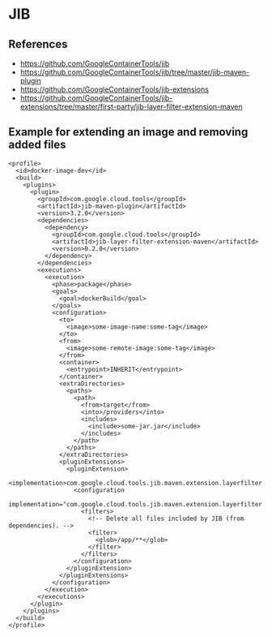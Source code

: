 # JIB
## References
- https://github.com/GoogleContainerTools/jib
- https://github.com/GoogleContainerTools/jib/tree/master/jib-maven-plugin
- https://github.com/GoogleContainerTools/jib-extensions
- https://github.com/GoogleContainerTools/jib-extensions/tree/master/first-party/jib-layer-filter-extension-maven


## Example for extending an image and removing added files
```
<profile>
  <id>docker-image-dev</id>
  <build>
    <plugins>
      <plugin>
        <groupId>com.google.cloud.tools</groupId>
        <artifactId>jib-maven-plugin</artifactId>
        <version>3.2.0</version>
        <dependencies>
          <dependency>
            <groupId>com.google.cloud.tools</groupId>
            <artifactId>jib-layer-filter-extension-maven</artifactId>
            <version>0.2.0</version>
          </dependency>
        </dependencies>
        <executions>
          <execution>
            <phase>package</phase>
            <goals>
              <goal>dockerBuild</goal>
            </goals>
            <configuration>
              <to>
                <image>some-image-name:some-tag</image>
              </to>
              <from>
                <image>some-remote-image:some-tag</image>
              </from>
              <container>
                <entrypoint>INHERIT</entrypoint>
              </container>
              <extraDirectories>
                <paths>
                  <path>
                    <from>target</from>
                    <into>/providers</into>
                    <includes>
                      <include>some-jar.jar</include>
                    </includes>
                  </path>
                </paths>
              </extraDirectories>
              <pluginExtensions>
                <pluginExtension>
                  <implementation>com.google.cloud.tools.jib.maven.extension.layerfilter.JibLayerFilterExtension</implementation>
                  <configuration
                    implementation="com.google.cloud.tools.jib.maven.extension.layerfilter.Configuration">
                    <filters>
                      <!-- Delete all files included by JIB (from dependencies). -->
                      <filter>
                        <glob>/app/**</glob>
                      </filter>
                    </filters>
                  </configuration>
                </pluginExtension>
              </pluginExtensions>
            </configuration>
          </execution>
        </executions>
      </plugin>
    </plugins>
  </build>
</profile>
```
